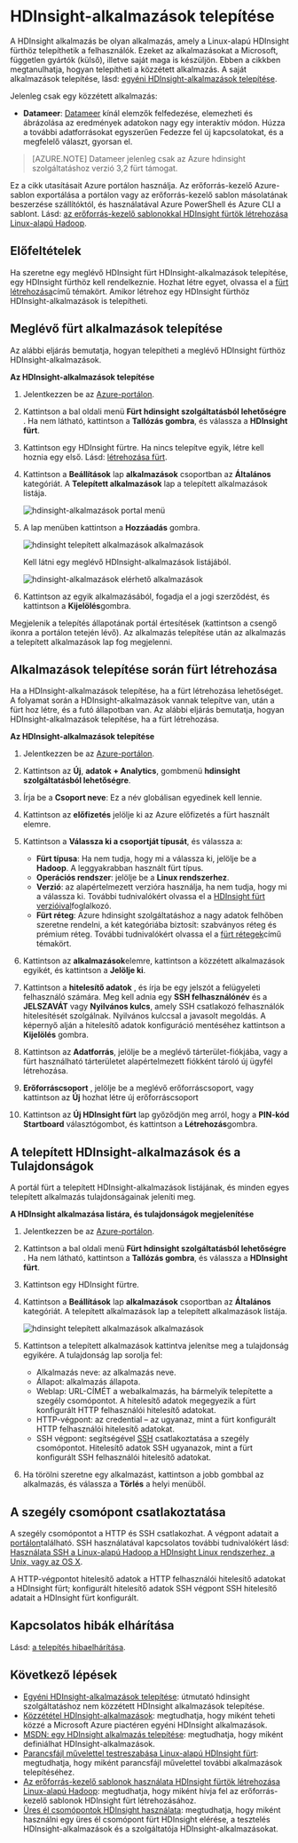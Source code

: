 <properties
    pageTitle="A HDInsight Hadoop-alkalmazások telepítése |} Microsoft Azure"
    description="Megtudhatja, hogy miként HDInsight-alkalmazások telepítése a HDInsight-alkalmazásokat."
    services="hdinsight"
    documentationCenter=""
    authors="mumian"
    manager="jhubbard"
    editor="cgronlun"
    tags="azure-portal"/>

<tags
    ms.service="hdinsight"
    ms.devlang="na"
    ms.topic="hero-article"
    ms.tgt_pltfrm="na"
    ms.workload="big-data"
    ms.date="09/14/2016"
    ms.author="jgao"/>

# <a name="install-hdinsight-applications"></a>HDInsight-alkalmazások telepítése

A HDInsight alkalmazás be olyan alkalmazás, amely a Linux-alapú HDInsight fürthöz telepíthetik a felhasználók. Ezeket az alkalmazásokat a Microsoft, független gyártók (külső), illetve saját maga is készüljön. Ebben a cikkben megtanulhatja, hogyan telepítheti a közzétett alkalmazás. A saját alkalmazások telepítése, lásd: [egyéni HDInsight-alkalmazások telepítése](hdinsight-apps-install-custom-applications.md). 

Jelenleg csak egy közzétett alkalmazás:

- **Datameer**: [Datameer](http://www.datameer.com/documentation/display/DAS50/Home?ls=Partners&lsd=Microsoft&c=Partners&cd=Microsoft) kínál elemzők felfedezése, elemezheti és ábrázolása az eredmények adatokon nagy egy interaktív módon. Húzza a további adatforrásokat egyszerűen Fedezze fel új kapcsolatokat, és a megfelelő választ, gyorsan el.

>[AZURE.NOTE] Datameer jelenleg csak az Azure hdinsight szolgáltatáshoz verzió 3,2 fürt támogat.

Ez a cikk utasításait Azure portálon használja. Az erőforrás-kezelő Azure-sablon exportálása a portálon vagy az erőforrás-kezelő sablon másolatának beszerzése szállítóktól, és használatával Azure PowerShell és Azure CLI a sablont.  Lásd: [az erőforrás-kezelő sablonokkal HDInsight fürtök létrehozása Linux-alapú Hadoop](hdinsight-hadoop-create-linux-clusters-arm-templates.md).

## <a name="prerequisites"></a>Előfeltételek

Ha szeretne egy meglévő HDInsight fürt HDInsight-alkalmazások telepítése, egy HDInsight fürthöz kell rendelkeznie. Hozhat létre egyet, olvassa el a [fürt létrehozása](hdinsight-hadoop-linux-tutorial-get-started.md#create-cluster)című témakört. Amikor létrehoz egy HDInsight fürthöz HDInsight-alkalmazások is telepítheti.

## <a name="install-applications-to-existing-clusters"></a>Meglévő fürt alkalmazások telepítése

Az alábbi eljárás bemutatja, hogyan telepítheti a meglévő HDInsight fürthöz HDInsight-alkalmazások.

**Az HDInsight-alkalmazások telepítése**

1. Jelentkezzen be az [Azure-portálon](https://portal.azure.com).
2. Kattintson a bal oldali menü **Fürt hdinsight szolgáltatásból lehetőségre** .  Ha nem látható, kattintson a **Tallózás gombra**, és válassza a **HDInsight fürt**.
3. Kattintson egy HDInsight fürtre.  Ha nincs telepítve egyik, létre kell hoznia egy első.  Lásd: [létrehozása fürt](hdinsight-hadoop-linux-tutorial-get-started.md#create-cluster).
4. Kattintson a **Beállítások** lap **alkalmazások** csoportban az **Általános** kategóriát. A **Telepített alkalmazások** lap a telepített alkalmazások listája. 

    ![hdinsight-alkalmazások portal menü](./media/hdinsight-apps-install-applications/hdinsight-apps-portal-menu.png)

5. A lap menüben kattintson a **Hozzáadás** gombra. 

    ![hdinsight telepített alkalmazások alkalmazások](./media/hdinsight-apps-install-applications/hdinsight-apps-installed-apps.png)

    Kell látni egy meglévő HDInsight-alkalmazások listájából.

    ![hdinsight-alkalmazások elérhető alkalmazások](./media/hdinsight-apps-install-applications/hdinsight-apps-list.png)

6. Kattintson az egyik alkalmazásából, fogadja el a jogi szerződést, és kattintson a **Kijelölés**gombra.

Megjelenik a telepítés állapotának portál értesítések (kattintson a csengő ikonra a portálon tetején lévő). Az alkalmazás telepítése után az alkalmazás a telepített alkalmazások lap fog megjelenni.

## <a name="install-applications-during-cluster-creation"></a>Alkalmazások telepítése során fürt létrehozása

Ha a HDInsight-alkalmazások telepítése, ha a fürt létrehozása lehetőséget. A folyamat során a HDInsight-alkalmazások vannak telepítve van, után a fürt hoz létre, és a futó állapotban van. Az alábbi eljárás bemutatja, hogyan HDInsight-alkalmazások telepítése, ha a fürt létrehozása.

**Az HDInsight-alkalmazások telepítése**

1. Jelentkezzen be az [Azure-portálon](https://portal.azure.com).
2. Kattintson az **Új**, **adatok + Analytics**, gombmenü **hdinsight szolgáltatásból lehetőségre**.
3. Írja be a **Csoport neve**: Ez a név globálisan egyedinek kell lennie.
4. Kattintson az **előfizetés** jelölje ki az Azure előfizetés a fürt használt elemre.
5. Kattintson a **Válassza ki a csoportját típusát**, és válassza a:

    - **Fürt típusa**: Ha nem tudja, hogy mi a válassza ki, jelölje be a **Hadoop**. A leggyakrabban használt fürt típus.
    - **Operációs rendszer**: jelölje be a **Linux rendszerhez**.
    - **Verzió**: az alapértelmezett verzióra használja, ha nem tudja, hogy mi a válassza ki. További tudnivalókért olvassa el a [HDInsight fürt verzióival](hdinsight-component-versioning.md)foglalkozó.
    - **Fürt réteg**: Azure hdinsight szolgáltatáshoz a nagy adatok felhőben szeretne rendelni, a két kategóriába biztosít: szabványos réteg és prémium réteg. További tudnivalókért olvassa el a [fürt rétegek](hdinsight-hadoop-provision-linux-clusters.md#cluster-tiers)című témakört.
6. Kattintson az **alkalmazások**elemre, kattintson a közzétett alkalmazások egyikét, és kattintson a **Jelölje ki**.
6. Kattintson a **hitelesítő adatok** , és írja be egy jelszót a felügyeleti felhasználó számára. Meg kell adnia egy **SSH felhasználónév** és a **JELSZAVÁT** vagy **Nyilvános kulcs**, amely SSH csatlakozó felhasználók hitelesítését szolgálnak. Nyilvános kulccsal a javasolt megoldás. A képernyő alján a hitelesítő adatok konfiguráció mentéséhez kattintson a **Kijelölés** gombra.
8. Kattintson az **Adatforrás**, jelölje be a meglévő tárterület-fiókjába, vagy a fürt használható tárterületet alapértelmezett fiókként tároló új ügyfél létrehozása.
9. **Erőforráscsoport** , jelölje be a meglévő erőforráscsoport, vagy kattintson az **Új** hozhat létre új erőforráscsoport

10. Kattintson az **Új HDInsight fürt** lap győződjön meg arról, hogy a **PIN-kód Startboard** választógombot, és kattintson a **Létrehozás**gombra. 

## <a name="list-installed-hdinsight-apps-and-properties"></a>A telepített HDInsight-alkalmazások és a Tulajdonságok

A portál fürt a telepített HDInsight-alkalmazások listájának, és minden egyes telepített alkalmazás tulajdonságainak jeleníti meg.

**A HDInsight alkalmazása listára, és tulajdonságok megjelenítése**

1. Jelentkezzen be az [Azure-portálon](https://portal.azure.com).
2. Kattintson a bal oldali menü **Fürt hdinsight szolgáltatásból lehetőségre** .  Ha nem látható, kattintson a **Tallózás gombra**, és válassza a **HDInsight fürt**.
3. Kattintson egy HDInsight fürtre.
4. Kattintson a **Beállítások** lap **alkalmazások** csoportban az **Általános** kategóriát. A telepített alkalmazások lap a telepített alkalmazások listája. 

    ![hdinsight telepített alkalmazások alkalmazások](./media/hdinsight-apps-install-applications/hdinsight-apps-installed-apps-with-apps.png)

5. Kattintson a telepített alkalmazások kattintva jelenítse meg a tulajdonság egyikére. A tulajdonság lap sorolja fel:

    - Alkalmazás neve: az alkalmazás neve.
    - Állapot: alkalmazás állapota. 
    - Weblap: URL-CÍMÉT a webalkalmazás, ha bármelyik telepítette a szegély csomópontot. A hitelesítő adatok megegyezik a fürt konfigurált HTTP felhasználói hitelesítő adatokat.
    - HTTP-végpont: az credential – az ugyanaz, mint a fürt konfigurált HTTP felhasználói hitelesítő adatokat. 
    - SSH végpont: segítségével [SSH](hdinsight-hadoop-linux-use-ssh-unix.md) csatlakoztatása a szegély csomópontot. Hitelesítő adatok SSH ugyanazok, mint a fürt konfigurált SSH felhasználói hitelesítő adatokat.

6. Ha törölni szeretne egy alkalmazást, kattintson a jobb gombbal az alkalmazás, és válassza a **Törlés** a helyi menüből.

## <a name="connect-to-the-edge-node"></a>A szegély csomópont csatlakoztatása

A szegély csomópontot a HTTP és SSH csatlakozhat. A végpont adatait a [portálon](#list-installed-hdinsight-apps-and-properties)található. SSH használatával kapcsolatos további tudnivalókért lásd: [Használata SSH a Linux-alapú Hadoop a HDInsight Linux rendszerhez, a Unix, vagy az OS X](hdinsight-hadoop-linux-use-ssh-unix.md). 

A HTTP-végpontot hitelesítő adatok a HTTP felhasználói hitelesítő adatokat a HDInsight fürt; konfigurált hitelesítő adatok SSH végpont SSH hitelesítő adatait a HDInsight fürt konfigurált.

## <a name="troubleshoot"></a>Kapcsolatos hibák elhárítása

Lásd: [a telepítés hibaelhárítása](hdinsight-apps-install-custom-applications.md#troubleshoot-the-installation).

## <a name="next-steps"></a>Következő lépések

- [Egyéni HDInsight-alkalmazások telepítése](hdinsight-apps-install-custom-applications.md): útmutató hdinsight szolgáltatáshoz nem közzétett HDInsight alkalmazások telepítése.
- [Közzététel HDInsight-alkalmazások](hdinsight-apps-publish-applications.md): megtudhatja, hogy miként teheti közzé a Microsoft Azure piactéren egyéni HDInsight alkalmazások.
- [MSDN: egy HDInsight alkalmazás telepítése](https://msdn.microsoft.com/library/mt706515.aspx): megtudhatja, hogy miként definiálhat HDInsight-alkalmazások.
- [Parancsfájl művelettel testreszabása Linux-alapú HDInsight fürt](hdinsight-hadoop-customize-cluster-linux.md): megtudhatja, hogy miként parancsfájl művelettel további alkalmazások telepítéséhez.
- [Az erőforrás-kezelő sablonok használata HDInsight fürtök létrehozása Linux-alapú Hadoop](hdinsight-hadoop-create-linux-clusters-arm-templates.md): megtudhatja, hogy miként hívja fel az erőforrás-kezelő sablonok HDInsight fürt létrehozásához.
- [Üres él csomópontok HDInsight használata](hdinsight-apps-use-edge-node.md): megtudhatja, hogy miként használni egy üres él csomópont fürt HDInsight elérése, a tesztelés HDInsight-alkalmazások és a szolgáltatója HDInsight-alkalmazásokat.

